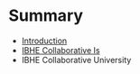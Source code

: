 # Summary

* [Introduction](README.md)
* [IBHE Collaborative Is](ibhe-collaborative-is.md)
* IBHE Collaborative University


